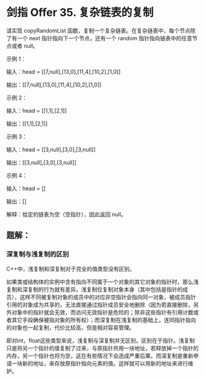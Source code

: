 # 剑指 Offer 35. 复杂链表的复制
请实现 copyRandomList 函数，复制一个复杂链表。在复杂链表中，每个节点除了有一个 next 指针指向下一个节点，还有一个 random 指针指向链表中的任意节点或者 null。

 

示例 1：



输入：head = [[7,null],[13,0],[11,4],[10,2],[1,0]]

输出：[[7,null],[13,0],[11,4],[10,2],[1,0]]

示例 2：



输入：head = [[1,1],[2,1]]

输出：[[1,1],[2,1]]

示例 3：



输入：head = [[3,null],[3,0],[3,null]]

输出：[[3,null],[3,0],[3,null]]

示例 4：

输入：head = []

输出：[]

解释：给定的链表为空（空指针），因此返回 null。
## 题解：
### 深复制与浅复制的区别
C++中，浅复制和深复制对于完全的值类型没有区别。

如果类或结构体的实例中含有指向不同属于一个对象的其它对象的指针时，那么浅复制和深复制的行为就有差异。浅复制仅复制对象本身（其中包括是指针的成员），这样不同被复制对象的成员中的对应非空指针会指向同一对象，被成员指针引用的对象成为共享的，无法直接通过指针成员安全地删除（因为若直接删除，另外对象中的指针就会无效，而访问无效指针是危险的；除非这些指针有引用计数或者其它手段确保被指对象的所有权）；而深复制在浅复制的基础上，连同指针指向的对象也一起复制，代价比较高，但是相对容易管理。

即对int，float这些类型来说，浅复制与深复制并无区别。区别在于指针。浅复制只是将另一个指针的值复制了过来，与原指针共用一块地址，若释放掉一个指针的内存，另一个指针也将为空，这在有些情况下会造成严重后果。而深复制是重新申请一块新的地址，来存放原指针指向元素的值。这样就可以用新的地址来进行维护。
